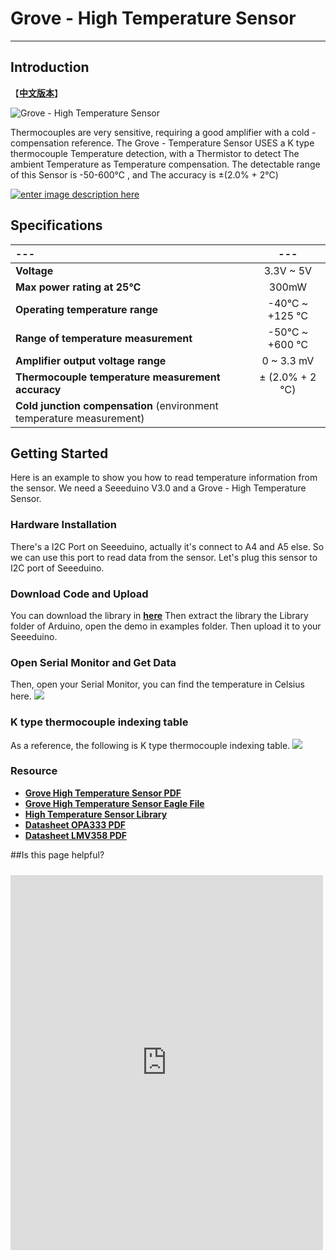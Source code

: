 # Grove - High Temperature Sensor
----------
## Introduction ##
【**[中文版本](http://www.seeedstudio.com/wiki/Grove_-_High_Temperature_Sensor_%E4%BC%A0%E6%84%9F%E5%99%A8)**】

![Grove - High Temperature Sensor](https://statics3.seeedstudio.com/product/High%20Temperature%20Sensor_01.jpg)

Thermocouples are very sensitive, requiring a good amplifier with a cold - compensation reference. The Grove - Temperature Sensor USES a K type thermocouple Temperature detection, with a Thermistor to detect The ambient Temperature as Temperature compensation. The detectable range of this Sensor is -50-600℃ , and The accuracy is ±(2.0% + 2℃)

[![enter image description here](http://www.seeedstudio.com/wiki/images/thumb/d/d0/Get_One_Now_Banner.png/150px-Get_One_Now_Banner.png)](http://www.seeedstudio.com/depot/Breakout-for-LinkIt-Smart-7688-v20-p-2641.html)

## Specifications ##
|---|---|
|:---|:---:|
|**Voltage**|3.3V ~ 5V|
|**Max power rating at 25℃** |300mW|
|**Operating temperature range**|-40℃ ~ +125 ℃|
|**Range of temperature measurement** | -50℃ ~ +600 ℃|
|**Amplifier output voltage range** | 0 ~ 3.3 mV |
|**Thermocouple temperature measurement accuracy** | ± (2.0% + 2 ℃)|
|**Cold junction compensation** (environment temperature measurement) |


## Getting Started ##
Here is an example to show you how to read temperature information from the sensor.
We need a Seeeduino V3.0 and a Grove - High Temperature Sensor.

### Hardware Installation ###
There's a I2C Port on Seeeduino, actually it's connect to A4 and A5 else. So we can use this port to read data from the sensor.
Let's plug this sensor to I2C port of Seeeduino.

### Download Code and Upload ###
You can download the library in **[here](https://github.com/Seeed-Studio/Grove_HighTemp_Sensor/archive/master.zip)**
Then extract the library the Library folder of Arduino, open the demo in examples folder.
Then upload it to your Seeeduino.

### Open Serial Monitor and Get Data ###
Then, open your Serial Monitor, you can find the temperature in Celsius here.
![](http://www.seeedstudio.com/wiki/images/1/13/Htsdata.jpg)

### K type thermocouple indexing table ###
As a reference, the following is K type thermocouple indexing table. 
![](http://www.seeedstudio.com/wiki/images/7/74/Ktype.jpg)

### Resource ###
- **[Grove High Temperature Sensor PDF](http://www.seeedstudio.com/wiki/images/1/17/Grove_-_High_Temperature_Sensor_v1.0.pdf)**
- **[Grove High Temperature Sensor Eagle File](http://www.seeedstudio.com/wiki/images/2/24/Grove_-_High_Temperature_Sensor_v1.0_20140225.zip)**
- **[High Temperature Sensor Library](https://github.com/Seeed-Studio/Grove_HighTemp_Sensor)**
- **[Datasheet OPA333 PDF](http://www.ti.com/lit/ds/symlink/opa333.pdf)**
- **[Datasheet LMV358 PDF](http://www.seeedstudio.com/wiki/images/6/6e/Lmv358.pdf)**

##Is this page helpful?
<iframe style="height: 600px; width: 500px; margin: 10px 0 10px;" allowTransparency="true" src="https://www.surveymonkey.com/r/LJWFSQN" frameborder="0"></iframe>
